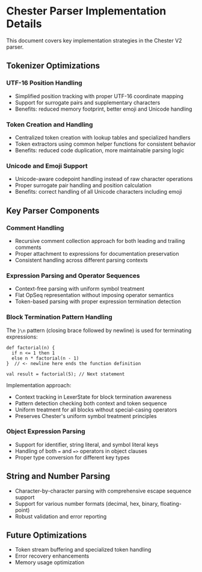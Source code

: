 # Chester Parser Implementation Details

This document covers key implementation strategies in the Chester V2 parser.

## Tokenizer Optimizations

### UTF-16 Position Handling
- Simplified position tracking with proper UTF-16 coordinate mapping
- Support for surrogate pairs and supplementary characters
- Benefits: reduced memory footprint, better emoji and Unicode handling

### Token Creation and Handling
- Centralized token creation with lookup tables and specialized handlers
- Token extractors using common helper functions for consistent behavior
- Benefits: reduced code duplication, more maintainable parsing logic

### Unicode and Emoji Support
- Unicode-aware codepoint handling instead of raw character operations
- Proper surrogate pair handling and position calculation
- Benefits: correct handling of all Unicode characters including emoji

## Key Parser Components

### Comment Handling
- Recursive comment collection approach for both leading and trailing comments
- Proper attachment to expressions for documentation preservation
- Consistent handling across different parsing contexts

### Expression Parsing and Operator Sequences
- Context-free parsing with uniform symbol treatment
- Flat OpSeq representation without imposing operator semantics
- Token-based parsing with proper expression termination detection

### Block Termination Pattern Handling

The `}\n` pattern (closing brace followed by newline) is used for terminating expressions:

```
def factorial(n) {
  if n <= 1 then 1
  else n * factorial(n - 1)
}  // <- newline here ends the function definition

val result = factorial(5); // Next statement
```

Implementation approach:
- Context tracking in LexerState for block termination awareness
- Pattern detection checking both context and token sequence
- Uniform treatment for all blocks without special-casing operators
- Preserves Chester's uniform symbol treatment principles

### Object Expression Parsing
- Support for identifier, string literal, and symbol literal keys
- Handling of both `=` and `=>` operators in object clauses
- Proper type conversion for different key types

## String and Number Parsing
- Character-by-character parsing with comprehensive escape sequence support
- Support for various number formats (decimal, hex, binary, floating-point)
- Robust validation and error reporting

## Future Optimizations
- Token stream buffering and specialized token handling
- Error recovery enhancements
- Memory usage optimization
